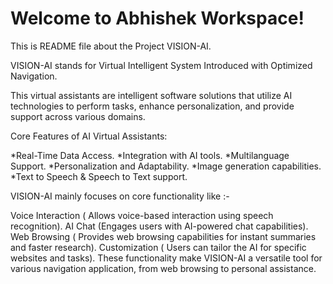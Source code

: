 # Welcome to Abhishek Workspace!

This is README file about the Project VISION-AI.

VISION-AI stands for Virtual Intelligent System Introduced with Optimized Navigation.

This virtual assistants are intelligent software solutions that utilize AI technologies to perform tasks, enhance personalization, and provide support across various domains.

Core Features of AI Virtual Assistants:

*Real-Time Data Access.
*Integration with AI tools.
*Multilanguage Support.
*Personalization and Adaptability.
*Image generation capabilities.
*Text to Speech & Speech to Text support.

VISION-AI mainly focuses on core functionality like :-

Voice Interaction ( Allows voice-based interaction using speech recognition).
AI Chat (Engages users with AI-powered chat capabilities).
Web Browsing ( Provides web browsing capabilities for instant summaries and faster research).
Customization ( Users can tailor the AI for specific websites and tasks).
These functionality make VISION-AI a versatile tool for various navigation application, from web browsing to personal assistance.
